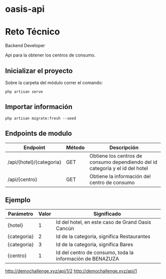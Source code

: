# oasis-api

# Reto Técnico
Backend Developer

Api para la obtener los centros de consumo.

## Inicializar el proyecto

Sobre la carpeta del módulo correr el comando:
```
php artisan serve
```
## Importar información
```
php artisan migrate:fresh --seed
```

## Endpoints de modulo

|Endpoint| Método | Descripción |
| - | - | - |
|/api/{hotel}/{categoria} | GET | Obtiene los centros de consumo dependiendo del id categoría y el id del hotel
|/api/{centro} | GET | Obtiene la información del centro de consumo

## Ejemplo

|Parámetro| Valor | Significado |
| - | - | - |
| {hotel} | 1 | Id del hotel, en este caso de Grand Oasis Cancún |
| {categoria} | 2 | Id de la categoría, significa Restaurantes |
| {categoria} | 3 | Id de la categoría, significa Bares |
| {centro} | 1 | Id del centro de consumo, toda la información de BENAZUZA |


http://demochallenge.xyz/api/1/2
http://demochallenge.xyz/api/1





